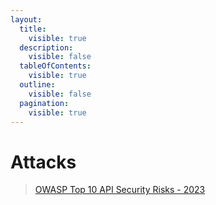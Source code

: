 ```yaml
---
layout:
  title:
    visible: true
  description:
    visible: false
  tableOfContents:
    visible: true
  outline:
    visible: false
  pagination:
    visible: true
---
```


# Attacks

> [OWASP Top 10 API Security Risks - 2023](https://owasp.org/API-Security/editions/2023/en/0x11-t10/)
